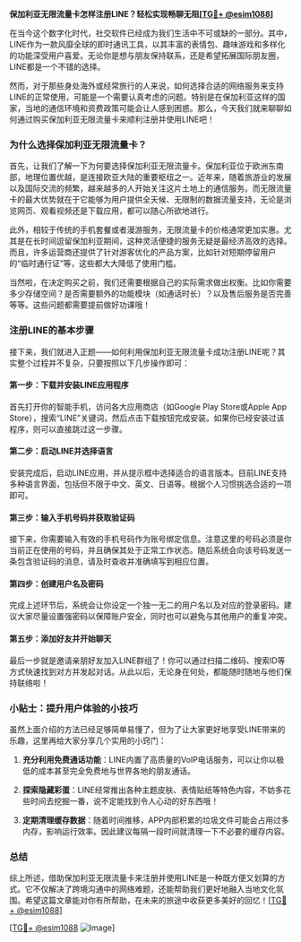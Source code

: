 **保加利亚无限流量卡怎样注册LINE？轻松实现畅聊无阻[[TG💪+ @esim1088](https://t.me/s/esim1088)]**

在当今这个数字化时代，社交软件已经成为我们生活中不可或缺的一部分。其中，LINE作为一款风靡全球的即时通讯工具，以其丰富的表情包、趣味游戏和多样化的功能深受用户喜爱。无论你是想与朋友保持联系，还是希望拓展国际朋友圈，LINE都是一个不错的选择。

然而，对于那些身处海外或经常旅行的人来说，如何选择合适的网络服务来支持LINE的正常使用，可能是一个需要认真考虑的问题。特别是在保加利亚这样的国家，当地的通信环境和资费政策可能会让人感到困惑。那么，今天我们就来聊聊如何通过购买保加利亚无限流量卡来顺利注册并使用LINE吧！

### 为什么选择保加利亚无限流量卡？

首先，让我们了解一下为何要选择保加利亚无限流量卡。保加利亚位于欧洲东南部，地理位置优越，是连接欧亚大陆的重要枢纽之一。近年来，随着旅游业的发展以及国际交流的频繁，越来越多的人开始关注这片土地上的通信服务。而无限流量卡的最大优势就在于它能够为用户提供全天候、无限制的数据流量支持，无论是浏览网页、观看视频还是下载应用，都可以随心所欲地进行。

此外，相较于传统的手机套餐或者漫游服务，无限流量卡的价格通常更加实惠。尤其是在长时间逗留保加利亚期间，这种灵活便捷的服务无疑是最经济高效的选择。而且，许多运营商还提供了针对游客优化的产品方案，比如针对短期停留用户的“临时通行证”等，这些都大大降低了使用门槛。

当然啦，在决定购买之前，我们还需要根据自己的实际需求做出权衡。比如你需要多少存储空间？是否需要额外的功能模块（如通话时长）？以及售后服务是否完善等等。这些问题都需要提前做好功课哦！

### 注册LINE的基本步骤

接下来，我们就进入正题——如何利用保加利亚无限流量卡成功注册LINE呢？其实整个过程并不复杂，只要按照以下几步操作即可：

#### 第一步：下载并安装LINE应用程序
首先打开你的智能手机，访问各大应用商店（如Google Play Store或Apple App Store），搜索“LINE”关键词，然后点击下载按钮完成安装。如果你已经安装过该程序，则可以直接跳过这一步骤。

#### 第二步：启动LINE并选择语言
安装完成后，启动LINE应用，并从提示框中选择适合的语言版本。目前LINE支持多种语言界面，包括但不限于中文、英文、日语等。根据个人习惯挑选合适的一项即可。

#### 第三步：输入手机号码并获取验证码
接下来，你需要输入有效的手机号码作为账号绑定信息。注意这里的号码必须是你当前正在使用的号码，并且确保其处于正常工作状态。随后系统会向该号码发送一条包含验证码的消息，请及时查收并准确填写到相应位置。

#### 第四步：创建用户名及密码
完成上述环节后，系统会让你设定一个独一无二的用户名以及对应的登录密码。建议大家尽量设置强密码以保障账户安全，同时也可以避免与其他用户的重复冲突。

#### 第五步：添加好友并开始聊天
最后一步就是邀请亲朋好友加入LINE群组了！你可以通过扫描二维码、搜索ID等方式快速找到对方并发起对话。从此以后，无论身在何处，都能随时随地与他们保持联络啦！

### 小贴士：提升用户体验的小技巧

虽然上面介绍的方法已经足够简单易懂了，但为了让大家更好地享受LINE带来的乐趣，这里再给大家分享几个实用的小窍门：

1. **充分利用免费通话功能**：LINE内置了高质量的VoIP电话服务，可以让你以极低的成本甚至完全免费地与世界各地的朋友通话。
   
2. **探索隐藏彩蛋**：LINE经常推出各种主题皮肤、表情贴纸等特色内容，不妨多花些时间去挖掘一番，说不定能找到令人心动的好东西哦！

3. **定期清理缓存数据**：随着时间推移，APP内部积累的垃圾文件可能会占用过多内存，影响运行效率。因此建议每隔一段时间就清理一下不必要的缓存内容。

### 总结

综上所述，借助保加利亚无限流量卡来注册并使用LINE是一种既方便又划算的方式。它不仅解决了跨境沟通中的网络难题，还能帮助我们更好地融入当地文化氛围。希望这篇文章能对你有所帮助，在未来的旅途中收获更多美好的回忆！[[TG💪+ @esim1088](https://t.me/s/esim1088)]

[[TG💪+ @esim1088](https://t.me/s/esim1088) ![Image](https://i.postimg.cc/4NQfJmqS/Snipaste-2025-05-13-00-14-12.png)]